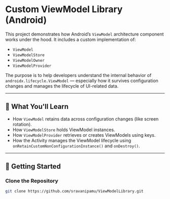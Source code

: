 # Custom ViewModel Library (Android)

This project demonstrates how Android’s `ViewModel` architecture component works under the hood. It includes a custom implementation of:

- `ViewModel`
- `ViewModelStore`
- `ViewModelOwner`
- `ViewModelProvider`

The purpose is to help developers understand the internal behavior of `androidx.lifecycle.ViewModel` — especially how it survives configuration changes and manages the lifecycle of UI-related data.

---

## 📌 What You'll Learn

- How `ViewModel` retains data across configuration changes (like screen rotation).
- How `ViewModelStore` holds ViewModel instances.
- How `ViewModelProvider` retrieves or creates ViewModels using keys.
- How the Activity manages the ViewModel lifecycle using `onRetainCustomNonConfigurationInstance()` and `onDestroy()`.

---

## 🚀 Getting Started

### Clone the Repository

```bash
git clone https://github.com/sravanipamu/ViewModelLibrary.git

